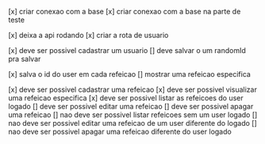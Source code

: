 
[x] criar conexao com a base
[x] criar conexao com a base na parte de teste

[x] deixa a api rodando 
[x] criar a rota de usuario

[x] deve ser possivel cadastrar um usuario
[] deve salvar o um randomId pra salvar 

[x] salva o id do user em cada refeicao
[] mostrar uma refeicao especifica


[x] deve ser possivel cadastrar uma refeicao
[x] deve ser possivel visualizar uma refeicao especifica
[x] deve ser possivel listar as refeicoes do user logado
[] deve ser possivel editar uma refeicao
[] deve ser possivel apagar uma refeicao
[] nao deve ser possivel listar refeicoes sem um user logado
[] nao deve ser possivel editar uma refeicao de um user diferente do logado
[] nao deve ser possivel apagar uma refeicao diferente do user logado

